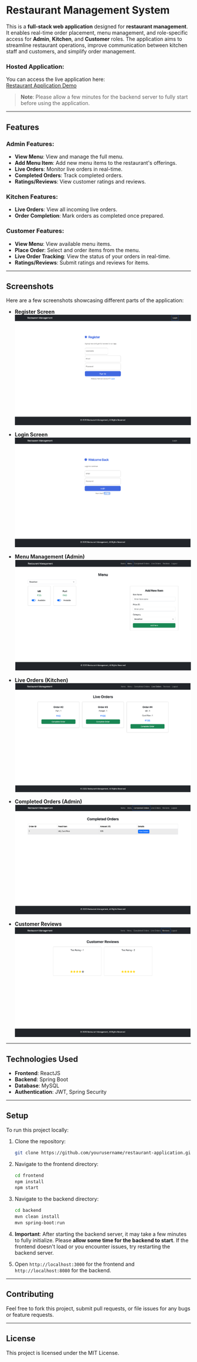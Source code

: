 # Restaurant Management System

This is a **full-stack web application** designed for **restaurant management**. It enables real-time order placement, menu management, and role-specific access for **Admin**, **Kitchen**, and **Customer** roles. The application aims to streamline restaurant operations, improve communication between kitchen staff and customers, and simplify order management.

### Hosted Application:
You can access the live application here:  
[Restaurant Application Demo](https://shivan-restaurant-application.netlify.app/)

> **Note**: Please allow a few minutes for the backend server to fully start before using the application.

---

## **Features**

### **Admin Features**:
- **View Menu**: View and manage the full menu.
- **Add Menu Item**: Add new menu items to the restaurant's offerings.
- **Live Orders**: Monitor live orders in real-time.
- **Completed Orders**: Track completed orders.
- **Ratings/Reviews**: View customer ratings and reviews.

### **Kitchen Features**:
- **Live Orders**: View all incoming live orders.
- **Order Completion**: Mark orders as completed once prepared.

### **Customer Features**:
- **View Menu**: View available menu items.
- **Place Order**: Select and order items from the menu.
- **Live Order Tracking**: View the status of your orders in real-time.
- **Ratings/Reviews**: Submit ratings and reviews for items.

---

## **Screenshots**

Here are a few screenshots showcasing different parts of the application:

- **Register Screen**  
  ![Register](./images/register.png)

- **Login Screen**  
  ![Login](./images/login.png)

- **Menu Management (Admin)**  
  ![Menu Management](./images/menu-management.png)

- **Live Orders (Kitchen)**  
  ![Live Orders](./images/live-orders.png)

- **Completed Orders (Admin)**  
  ![Completed Orders](./images/completed-orders.png)

- **Customer Reviews**  
  ![Customer Reviews](./images/customer-reviews.png)

---

## **Technologies Used**

- **Frontend**: ReactJS
- **Backend**: Spring Boot
- **Database**: MySQL
- **Authentication**: JWT, Spring Security

---

## **Setup**

To run this project locally:

1. Clone the repository:
    ```bash
    git clone https://github.com/yourusername/restaurant-application.git
    ```

2. Navigate to the frontend directory:
    ```bash
    cd frontend
    npm install
    npm start
    ```

3. Navigate to the backend directory:
    ```bash
    cd backend
    mvn clean install
    mvn spring-boot:run
    ```

4. **Important**: After starting the backend server, it may take a few minutes to fully initialize. Please **allow some time for the backend to start**. If the frontend doesn't load or you encounter issues, try restarting the backend server.

5. Open `http://localhost:3000` for the frontend and `http://localhost:8080` for the backend.

---

## **Contributing**

Feel free to fork this project, submit pull requests, or file issues for any bugs or feature requests.

---

## **License**

This project is licensed under the MIT License.
